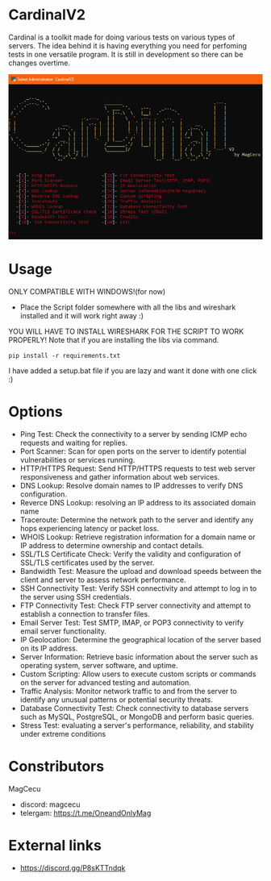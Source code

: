 # CardinalV2
Cardinal is a toolkit made for doing various tests on various types of servers. The idea behind it is having everything you need for perfoming tests in one versatile program. It is still in development so there can be changes overtime. 

<p align="center">
  <img src="image.png">
</p>

# Usage
ONLY COMPATIBLE WITH WINDOWS!(for now)

* Place the Script folder somewhere with all the libs and wireshark installed and it will work right away :)

YOU WILL HAVE TO INSTALL WIRESHARK FOR THE SCRIPT TO WORK PROPERLY! Note that if you are installing the libs via command.
```
pip install -r requirements.txt
```
I have added a setup.bat file if you are lazy and want it done with one click :)

# Options
* Ping Test: Check the connectivity to a server by sending ICMP echo requests and waiting for replies.
* Port Scanner: Scan for open ports on the server to identify potential vulnerabilities or services running.
* HTTP/HTTPS Request: Send HTTP/HTTPS requests to test web server responsiveness and gather information about web services.
* DNS Lookup: Resolve domain names to IP addresses to verify DNS configuration.
* Reverce DNS Lookup: resolving an IP address to its associated domain name
* Traceroute: Determine the network path to the server and identify any hops experiencing latency or packet loss.
* WHOIS Lookup: Retrieve registration information for a domain name or IP address to determine ownership and contact details.
* SSL/TLS Certificate Check: Verify the validity and configuration of SSL/TLS certificates used by the server.
* Bandwidth Test: Measure the upload and download speeds between the client and server to assess network performance.
* SSH Connectivity Test: Verify SSH connectivity and attempt to log in to the server using SSH credentials.
* FTP Connectivity Test: Check FTP server connectivity and attempt to establish a connection to transfer files.
* Email Server Test: Test SMTP, IMAP, or POP3 connectivity to verify email server functionality.
* IP Geolocation: Determine the geographical location of the server based on its IP address.
* Server Information: Retrieve basic information about the server such as operating system, server software, and uptime.
* Custom Scripting: Allow users to execute custom scripts or commands on the server for advanced testing and automation.
* Traffic Analysis: Monitor network traffic to and from the server to identify any unusual patterns or potential security threats.
* Database Connectivity Test: Check connectivity to database servers such as MySQL, PostgreSQL, or MongoDB and perform basic queries.
* Stress Test: evaluating a server's performance, reliability, and stability under extreme conditions

# Constributors
MagCecu
* discord: magcecu
* telergam: https://t.me/OneandOnlyMag
# External links
* https://discord.gg/P8sKTTndqk
